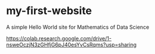 # my-first-website
A simple Hello World site for Mathematics of Data Science



https://colab.research.google.com/drive/1-nsweOczjN3zGHfjG6pJ40esYvCsRqms?usp=sharing
